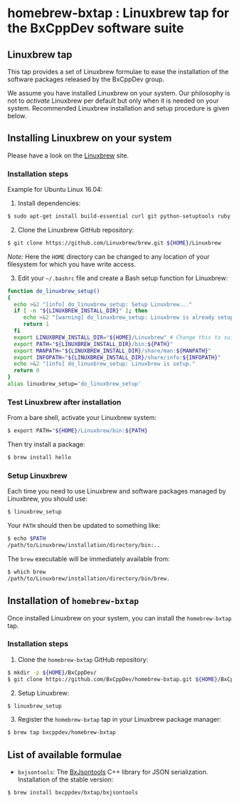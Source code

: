 # homebrew-bxtap : Linuxbrew tap for the BxCppDev software suite

## Linuxbrew tap

This tap provides a set of Linuxbrew formulae to ease the installation
of the software packages released by the BxCppDev group.

We assume you have installed Linuxbrew on your system. Our philosophy is
not to *activate* Linuxbrew per default but only when it is needed on your
system. Recommended Linuxbrew installation and setup procedure is given below.


## Installing Linuxbrew on your system

Please have a look on  the [Linuxbrew](http://linuxbrew.sh/) site.

### Installation steps

Example for Ubuntu Linux 16.04:

1. Install dependencies:

```sh
$ sudo apt-get install build-essential curl git python-setuptools ruby
```

2. Clone the Linuxbrew GitHub repository:

```sh
$ git clone https://github.com/Linuxbrew/brew.git ${HOME}/Linuxbrew
```

   *Note:* Here the ``HOME`` directory can be changed to any location of your filesystem
   for which you have write access.

3. Edit your ``~/.bashrc`` file and create a Bash setup function
   for Linuxbrew:

```sh
function do_linuxbrew_setup()
{
  echo >&2 "[info] do_linuxbrew_setup: Setup Linuxbrew..."
  if [ -n "${LINUXBREW_INSTALL_DIR}" ]; then
     echo >&2 "[warning] do_linuxbrew_setup: Linuxbrew is already setup!"
     return 1
  fi
  export LINUXBREW_INSTALL_DIR="${HOME}/Linuxbrew" # Change this to suit your Linuxbrew installation path
  export PATH="${LINUXBREW_INSTALL_DIR}/bin:${PATH}"
  export MANPATH="${LINUXBREW_INSTALL_DIR}/share/man:${MANPATH}"
  export INFOPATH="${LINUXBREW_INSTALL_DIR}/share/info:${INFOPATH}"
  echo >&2 "[info] do_linuxbrew_setup: Linuxbrew is setup."
  return 0
}
alias linuxbrew_setup='do_linuxbrew_setup'
```

### Test Linuxbrew after installation

From a bare shell, activate your Linuxbrew system:

```sh
$ export PATH="${HOME}/Linuxbrew/bin:${PATH}
```

Then try install a package:

```sh
$ brew install hello
```

### Setup Linuxbrew

Each time you need to use Linuxbrew and software packages managed by Linuxbrew, you
should use:

```sh
$ linuxbrew_setup
```

Your ``PATH`` should then be updated to something like:

```sh
$ echo $PATH
/path/to/Linuxbrew/installation/directory/bin:..
```

The ``brew`` executable will be immediately available from:

```sh
$ which brew
/path/to/Linuxbrew/installation/directory/bin/brew.
```

## Installation of ``homebrew-bxtap``

Once installed Linuxbrew on your system, you can install the ``homebrew-bxtap`` tap.

### Installation steps

1. Clone the ``homebrew-bxtap`` GitHub repository:

```sh
$ mkdir -p ${HOME}/BxCppDev/
$ git clone https://github.com/BxCppDev/homebrew-bxtap.git ${HOME}/BxCppDev/homebrew-bxtap/
```

2. Setup Linuxbrew:

```sh
$ linuxbrew_setup
```

3. Register the ``homebrew-bxtap`` tap in your Linuxbrew package manager:

```sh
$ brew tap bxcppdev/homebrew-bxtap
```

## List of available formulae

* ``bxjsontools``: The [BxJsontools](https://github.com/BxCppDev/bxjsontools/) C++ library for JSON serialization.
  Installation of the stable version:

```sh
$ brew install bxcppdev/bxtap/bxjsontools
```
